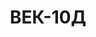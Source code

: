 ---
layout: featured
title: ВЕК-10Д
max_weight: 10
icon: /assets/img/products/vek-10D.png
description: "Диапазон: 40кг... 10т</br>Высота цифры индикатора: 58мм</br>Цена деления: до 5т: 2кг, от 5т: 5кг</br>Масса весов: 27кг</br>Длина весов: 690мм</br>Цена*: 20690грн"
---